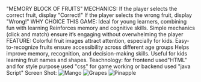 "MEMORY BLOCK OF FRUITS"
MECHANICS:
If the player selects the correct fruit, display "Correct!"
If the player selects the wrong fruit, display "Wrong!"
WHY CHOICE THIS GAME: 
Ideal for young learners, combining fun with learning 
Reinforces memory and cognitive skills.
Simple mechanics (click and match) ensure it’s engaging without overwhelming the player
FEATURE:
Colorful fruit images attract attention, especially for kids.
Easy-to-recognize fruits ensure accessibility across different age groups
Helps improve memory, recognition, and decision-making skills.
Useful for kids learning fruit names and shapes.
Teachnology:
for frontend used"HTML" and for style purpose used "css"
for game working or backend used "java Script"
Screen Shot:
![Mango](https://github.com/user-attachments/assets/98f1be60-5bf6-46e7-bfb7-f8f017444de4)
![Grapes](https://github.com/user-attachments/assets/80f0e3f6-4fe8-4661-8fae-a6b4ab0a370a)
![Pinapple](https://github.com/user-attachments/assets/83557e04-d283-4d31-b2fd-1f547dd16c47)
